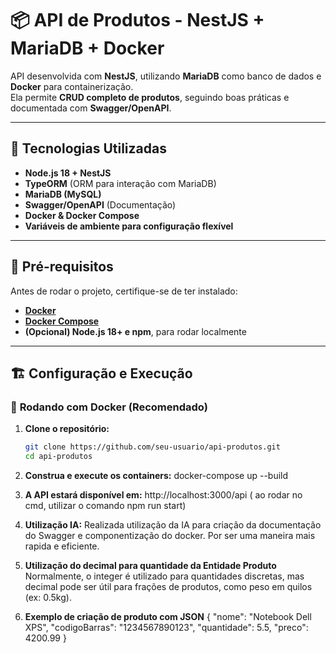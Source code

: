 # 📦 API de Produtos - NestJS + MariaDB + Docker

API desenvolvida com **NestJS**, utilizando **MariaDB** como banco de dados e **Docker** para containerização.  
Ela permite **CRUD completo de produtos**, seguindo boas práticas e documentada com **Swagger/OpenAPI**.

---

## 🚀 Tecnologias Utilizadas

- **Node.js 18 + NestJS**
- **TypeORM** (ORM para interação com MariaDB)
- **MariaDB (MySQL)**
- **Swagger/OpenAPI** (Documentação)
- **Docker & Docker Compose**
- **Variáveis de ambiente para configuração flexível**

---

## 📌 Pré-requisitos

Antes de rodar o projeto, certifique-se de ter instalado:

- **[Docker](https://www.docker.com/get-started)**
- **[Docker Compose](https://docs.docker.com/compose/install/)**
- **(Opcional) Node.js 18+ e npm**, para rodar localmente

---

## 🏗️ Configuração e Execução

### 🔹 **Rodando com Docker (Recomendado)**
1. **Clone o repositório:**
   ```bash
   git clone https://github.com/seu-usuario/api-produtos.git
   cd api-produtos


2. **Construa e execute os containers:**
   docker-compose up --build 

3. **A API estará disponível em:**
  http://localhost:3000/api ( ao rodar no cmd, utilizar o comando npm run start)

4. **Utilização IA:**
  Realizada utilização da IA para criação da documentação do Swagger e componentização do docker. Por ser uma maneira mais rapida e eficiente. 

5. **Utilização do decimal para quantidade da Entidade Produto**
  Normalmente, o integer é utilizado para quantidades discretas, mas decimal pode ser útil para frações de produtos, como peso em quilos (ex: 0.5kg).

6. **Exemplo de criação de produto com JSON**
  {
  "nome": "Notebook Dell XPS",
  "codigoBarras": "1234567890123",
  "quantidade": 5.5,
  "preco": 4200.99
}